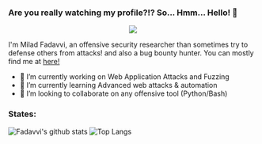 
### Are you really watching my profile?!? So... Hmm... Hello! 👋

<p align="center">
<img src="https://media.giphy.com/media/zy89dUFZCagFy/giphy.gif"/>
</p>

I'm Milad Fadavvi, an offensive security researcher than sometimes try to defense others from attacks! and also a bug bounty hunter. You can mostly find me at <a href= "https://www.linkedin.com/in/fadavvi/">here!</a> 

- 🔭 I’m currently working on Web Application Attacks and Fuzzing
- 🌱 I’m currently learning Advanced web attacks & automation
- 👯 I’m looking to collaborate on any offensive tool (Python/Bash)

### States:
![Fadavvi's github stats](https://github-readme-stats.vercel.app/api?username=fadavvi&show_icons=true&theme=dracula)
![Top Langs](https://github-readme-stats.vercel.app/api/top-langs/?username=fadavvi&show_icons=true&theme=dracula&hide=javascript,html,CSS) 



<!--
**Fadavvi/fadavvi** is a ✨ _special_ ✨ repository because its `README.md` (this file) appears on your GitHub profile.

Here are some ideas to get you started:


 ...
 ...
- 🤔 I’m looking for help with ...
- 💬 Ask me about ...
- 📫 How to reach me: ...
- 😄 Pronouns: ...
- ⚡ Fun fact: ...
-->
